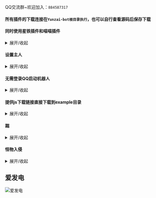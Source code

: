 QQ交流群~欢迎加入：`884587317`

#### 所有插件的下载连接在`Yunzai-bot根目录执行`，也可以自行查看源码后保存下载

#### 同时使用星铁插件和喵喵插件

<details><summary>展开/收起</summary>

`2023年9月5日更新了1.1版本，需要更新的请直接根目录重新跑一次下载指令，修复以前重复查询问题`

目前只兼容了`*更新面板`、`#星铁更新面板`、`*希儿面板`、`#星铁希儿面板`  

！！！并没有只有希儿能用！上面是举个例子！

默认关闭星铁插件，请下载插件后开启使用~

2023年9月13日提供`拦截星铁插件的绑定UID`功能，请自行查看注释，默认关闭！

就5个指令...自己琢磨吧~！
```
#插件面板状态
#星铁插件面板开启
#星铁插件面板关闭
#喵喵插件面板开启
#喵喵插件面板关闭
```

##### 下载
Github：
```
curl -o "./plugins/example/StarRail_v1.1.js" "https://raw.githubusercontent.com/Zyy955/Yunzai-Bot-plugin/main/StarRail_v1.1.js"
```
Gitee：
```
curl -o "./plugins/example/StarRail_v1.1.js" "https://gitee.com/Zyy955/Yunzai-Bot-plugin/raw/main/StarRail_v1.1.js"
```

</details>


#### 设置主人

<details><summary>展开/收起</summary>

为`Yunzai-Bot`设计，适用于`QQGuild-Plugin`

插件和`TRSS-Yunzai`自带的`#设置主人`并无区别，多了一个at添加主人

- 使用方法
  - 方法1：发送`#设置主人`，随后复制发送控制台的验证码即可成为主人
  - 方法2：发送`#设置主人@用户`，需要你是主人的情况下，指定此用户成为主人

主人可通过`#取消主人@用户`或者`#删除主人@用户`

##### 下载
Github：
```
curl -o "./plugins/example/SetMaster.js" "https://raw.githubusercontent.com/Zyy955/Yunzai-Bot-plugin/main/SetMaster.js"
```
Gitee：
```
curl -o "./plugins/example/SetMaster.js" "https://gitee.com/Zyy955/Yunzai-Bot-plugin/raw/main/SetMaster.js"
```

</details>

#### 无需登录QQ启动机器人

<details><summary>展开/收起</summary>

搭配[QQGuild-plugin](https://gitee.com/Zyy955/QQGuild-plugin)插件启用可无需登录QQ使用频道

##### 使用方法

下载完成后，使用`node apps`启动即可~

如果想使用原来的，使用`node app`启动即可~

##### 下载
Github：
```
curl -o "./apps.js" "https://raw.githubusercontent.com/Zyy955/Yunzai-Bot-plugin/main/apps.js"
```

Gitee：
```
curl -o "./apps.js" "https://gitee.com/Zyy955/Yunzai-Bot-plugin/raw/main/apps.js"
```

</details>

#### 提供js下载链接直接下载到example目录

<details><summary>展开/收起</summary>

使用说明：
![](https://cdn.jsdelivr.net/gh/Zyy955/imgs/img/202309130055196.png)

点击原始数据后，复制浏览器上方地址

![](https://cdn.jsdelivr.net/gh/Zyy955/imgs/img/202309130056145.png)

格式：
```
#下载https://gitee.com/Zyy955/Yunzai-Bot-plugin/raw/main/StarRail_v1.1.js

可选参数：自定义文件名称
#下载https://gitee.com/Zyy955/Yunzai-Bot-plugin/raw/main/StarRail_v1.1.js 星铁插件

得到`星铁插件.js`
```

##### 下载
Github：
```
curl -o "./plugins/example/download_js.js" "https://raw.githubusercontent.com/Zyy955/Yunzai-Bot-plugin/main/download_js.js"
```
Gitee：
```
curl -o "./plugins/example/download_js.js" "https://gitee.com/Zyy955/Yunzai-Bot-plugin/raw/main/download_js.js"
```

</details>


#### 踹

<details><summary>展开/收起</summary>

2023年9月13日之后，更新触发词`#踢`为`#踹`

- 暂时只支持以下几种场景
- 喵崽的QQ群 私聊
- 时雨崽的QQ群 私聊 QQ频道插件
- 不支持喵崽的频道插件 时雨崽的gocq频道
- 支持[新版QQGuild-plugin](https://gitee.com/Zyy955/QQGuild-plugin)

- 使用方法
  - 方法1：发送`#踢`，生成踢自己
  - 方法2：发送`#踢@用户`，生成踢对方

##### 效果图预览

![预览](https://cdn.jsdelivr.net/gh/Zyy955/imgs/img/202308021749791.gif)

##### 下载
Github：
```
curl -o "./plugins/example/kick.js" "https://raw.githubusercontent.com/Zyy955/Yunzai-Bot-plugin/main/kick.js"
```

Gitee：
```
curl -o "./plugins/example/kick.js" "https://gitee.com/Zyy955/Yunzai-Bot-plugin/raw/main/kick.js"
```

</details>

#### 怪物入侵

<details><summary>展开/收起</summary>

- 暂时只支持以下几种场景
- 喵崽的QQ群 私聊
- 时雨崽的QQ群 私聊 QQ频道插件
- 不支持喵崽的频道插件 时雨崽的gocq频道
- 支持[新版QQGuild-plugin](https://gitee.com/Zyy955/QQGuild-plugin)

- 使用方法
  - 方法1：发送`#怪物入侵`，怪物为自己
  - 方法2：发送`#怪物入侵@用户`，怪物为`@的用户`

##### 效果图预览

![](https://cdn.jsdelivr.net/gh/Zyy955/imgs/img/202308270006112.png)

##### 下载
Github：
```
curl -o "./plugins/example/invade.js" "https://raw.githubusercontent.com/Zyy955/Yunzai-Bot-plugin/main/invade.js"
```

Gitee：
```
curl -o "./plugins/example/invade.js" "https://gitee.com/Zyy955/Yunzai-Bot-plugin/raw/main/invade.js"
```

</details>

## 爱发电

![爱发电](https://cdn.jsdelivr.net/gh/Zyy955/imgs/img/202308271209508.jpeg)

